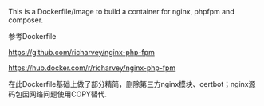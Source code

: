 This is a Dockerfile/image to build a container for nginx, phpfpm and composer.

参考Dockerfile

https://github.com/richarvey/nginx-php-fpm

https://hub.docker.com/r/richarvey/nginx-php-fpm

在此Dockerfile基础上做了部分精简，删除第三方nginx模块、certbot；nginx源码包因网络问题使用COPY替代.
